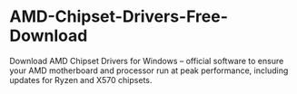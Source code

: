 # AMD-Chipset-Drivers-Free-Download
Download AMD Chipset Drivers for Windows – official software to ensure your AMD motherboard and processor run at peak performance, including updates for Ryzen and X570 chipsets.
